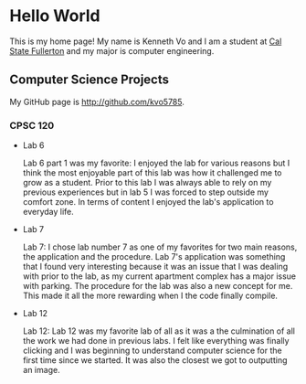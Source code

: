 # Hello World

This is my home page! My name is Kenneth Vo and I am a student at [Cal State Fullerton](http://www.fullerton.edu/) and my major is computer engineering.

## Computer Science Projects

My GitHub page is http://github.com/kvo5785.

### CPSC 120


* Lab 6

    Lab 6 part 1 was my favorite: I enjoyed the lab for various reasons but I think the most enjoyable part of this lab was how it challenged me to grow as a student. Prior to this lab I was always able to rely on my previous experiences but in lab 5 I was forced to step outside my comfort zone. In terms of content I enjoyed the lab's application to everyday life. 

* Lab 7 

    Lab 7: I chose lab number 7 as one of my favorites for two main reasons, the application and the procedure. Lab 7's application was something that I found very interesting because it was an issue that I was dealing with prior to the lab, as my current apartment complex has a major issue with parking. The procedure for the lab was also a new concept for me. This made it all the more rewarding when I the code finally compile. 

* Lab 12 

    Lab 12: Lab 12 was my favorite lab of all as it was a the culmination of all the work we had done in previous labs. I felt like everything was finally clicking and I was beginning to understand computer science for the first time since we started. It was also the closest we got to outputting an image. 
